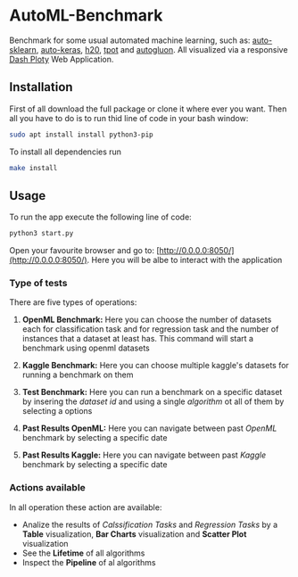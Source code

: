 # AutoML-Benchmark
Benchmark for some usual automated machine learning, such as: [auto-sklearn](https://automl.github.io/auto-sklearn/master/), [auto-keras](https://autokeras.com/), [h20](https://docs.h2o.ai/h2o/latest-stable/h2o-docs/automl.html), [tpot](http://epistasislab.github.io/tpot/) and [autogluon](http://epistasislab.github.io/tpot/). All visualized via a responsive [Dash Ploty](https://dash.plotly.com/) Web Application.


## Installation
First of all download the full package or clone it where ever you want. Then all you have to do is to run thid line of code in your bash window: 
```bash
sudo apt install install python3-pip
```

To install all dependencies run 
```bash
make install
```

## Usage
To run the app execute the following line of code:
```bash
python3 start.py
```
Open your favourite browser and go to: [http://0.0.0.0:8050/](http://0.0.0.0:8050/). Here you will be albe to interact with the application

### Type of tests
There are five types of operations:

1. **OpenML Benchmark:** Here you can choose the number of datasets each for classification task and for regression task and the number of instances that a dataset at least has. This command will start a benchmark using openml datasets

2. **Kaggle Benchmark:** Here you can choose multiple kaggle's datasets for running a benchmark on them

3. **Test Benchmark:** Here you can run a benchmark on a specific dataset by insering the *dataset id* and using a single *algorithm* ot all of them by selecting a options

4. **Past Results OpenML:** Here you can navigate between past *OpenML* benchmark by selecting a specific date

5. **Past Results Kaggle:** Here you can navigate between past *Kaggle* benchmark by selecting a specific date

### Actions available 
In all operation these action are available:
* Analize the results of _Calssification Tasks_ and _Regression Tasks_ by a **Table** visualization, **Bar Charts** visualization and **Scatter Plot** visualization
* See the **Lifetime** of all algorithms
* Inspect the **Pipeline** of al algorithms
